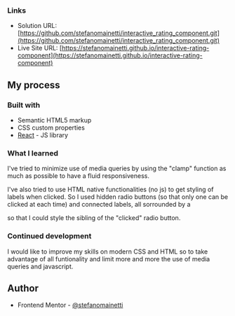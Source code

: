 ### Links

- Solution URL: [https://github.com/stefanomainetti/interactive_rating_component.git](https://github.com/stefanomainetti/interactive_rating_component.git)
- Live Site URL: [https://stefanomainetti.github.io/interactive-rating-component](https://stefanomainetti.github.io/interactive-rating-component)

## My process

### Built with

- Semantic HTML5 markup
- CSS custom properties
- [React](https://reactjs.org/) - JS library

### What I learned

I've tried to minimize use of media queries by using the "clamp" function as much as possible to have a fluid responsiveness.

I've also tried to use HTML native functionalities (no js) to get styling of labels when clicked. So I used hidden radio buttons (so that only one can be clicked at each time) and connected labels, all sorrounded by a <div> so that I could style the sibling of the "clicked" radio button.

### Continued development

I would like to improve my skills on modern CSS and HTML so to take advantage of all funtionality and limit more and more the use of media queries and javascript.

## Author

- Frontend Mentor - [@stefanomainetti](https://www.frontendmentor.io/profile/stefanomainetti)

